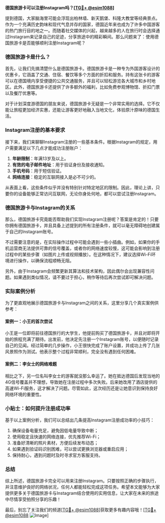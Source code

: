 **德国旅游卡可以注册Instagram吗？[[TG💪+ @esim1088](https://t.me/s/esim1088)]**

提到德国，大家脑海里可能会浮现出柏林墙、新天鹅堡、科隆大教堂等经典景点。作为一个充满历史韵味和现代气息并存的国家，德国近年来也成为了许多中国游客的热门旅行目的地之一。而随着社交媒体的兴起，越来越多的人在旅行时会选择通过Instagram来记录自己的足迹，分享旅途中的精彩瞬间。那么问题来了：使用德国旅游卡是否能够顺利注册Instagram呢？

### 德国旅游卡是什么？

首先，让我们先搞清楚什么是德国旅游卡。德国旅游卡是一种专为外国游客设计的优惠卡，它涵盖了交通、住宿、餐饮等多个方面的折扣和服务。持有这张卡的游客可以在德国境内享受便捷的公共交通服务，并且可以轻松游览各大城市和乡村地区。此外，德国旅游卡还提供了许多额外的福利，比如免费参观博物馆、折扣门票以及餐厅优惠等。

对于计划深度游德国的朋友来说，德国旅游卡无疑是一个非常实用的选择。它不仅能让旅程更加经济实惠，还能让游客更好地融入当地文化，体验原汁原味的德国生活。

### Instagram注册的基本要求

接下来，我们来聊聊Instagram注册的一些基本条件。根据Instagram的规定，用户需要满足以下几点才能成功注册账户：

1. **年龄限制**：年满13岁及以上。
2. **有效的电子邮件地址**：用于验证身份及接收通知。
3. **手机号码**：用于短信验证。
4. **网络连接**：稳定的互联网接入是必不可少的。

从表面上看，这些条件似乎并没有特别针对特定地区的限制。因此，理论上讲，只要你的设备能够正常访问互联网，无论你身处何地，都可以尝试注册Instagram。

### 德国旅游卡与Instagram的关系

那么，德国旅游卡究竟能否帮助我们实现Instagram注册呢？答案是肯定的！只要你拥有德国旅游卡，并且具备上述提到的所有注册条件，就可以毫无障碍地创建属于自己的Instagram账号。

不过需要注意的是，在实际操作过程中可能会遇到一些小插曲。例如，如果你的手机运营商无法提供可靠的信号覆盖，或者你的网络速度较慢，这可能会影响到注册过程中的某些步骤（如图片上传或视频播放）。在这种情况下，建议选择Wi-Fi环境进行操作，以确保流程顺畅无阻。

另外，由于Instagram会频繁更新其算法和技术架构，因此偶尔会出现兼容性问题。如果遇到类似情况，请不要过于担心，稍作等待后再次尝试即可解决问题。

### 实际案例分析

为了更直观地展示德国旅游卡与Instagram之间的关系，这里分享几个真实案例供参考：

#### 案例一：小王的首次尝试
小王是一位即将前往德国旅行的大学生，他提前购买了德国旅游卡，并且对即将开始的旅程充满了期待。出发前，他决定先注册一个Instagram账号，以便随时记录自己的见闻。经过简单的几步操作，小王很快完成了账户设置，并成功上传了几张风景照作为测试。他表示整个过程非常顺利，完全没有遇到任何困难。

#### 案例二：李女士的网络难题
相比之下，另一位名叫李女士的游客就没那么幸运了。她在抵达德国后发现当地的4G信号覆盖并不理想，导致她在注册过程中多次失败。后来她改用了酒店提供的高速Wi-Fi服务，这才解决了问题。尽管如此，这次经历还是让她意识到保持良好网络环境的重要性。

### 小贴士：如何提升注册成功率

基于以上案例分析，我们可以总结出几条提高Instagram注册成功率的小技巧：

1. 确保设备电量充足，避免因低电量导致中断；
2. 使用稳定且快速的网络连接，优先推荐Wi-Fi；
3. 准备好清晰的照片素材，方便后续发布动态；
4. 如果遇到验证码识别困难，可以尝试更换浏览器或重启应用；
5. 保持耐心，遇到问题时及时寻求官方客服支持。

### 总结

综上所述，德国旅游卡完全可以用来注册Instagram。只要按照正确的步骤执行，并注意维护良好的网络状况，任何人都能轻松完成这项任务。希望本文能够为大家提供更多关于德国旅游卡与Instagram结合使用的实用信息，让大家在未来的旅途中尽情享受拍照分享的乐趣！

最后，别忘了关注我们的频道[[TG💪+ @esim1088](https://t.me/s/esim1088)]获取更多有趣内容哦！[[TG💪+ @esim1088](https://t.me/s/esim1088) ![Image](https://i.postimg.cc/4NQfJmqS/Snipaste-2025-05-13-00-14-12.png)]